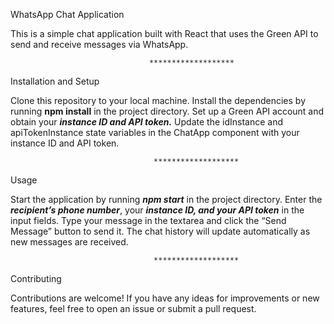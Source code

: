 WhatsApp Chat Application
                                  
This is a simple chat application built with React that uses the Green API to send and receive messages via WhatsApp.
                                   
                                   
                                   
                                   *******************
Installation and Setup
                                                                                                  
Clone this repository to your local machine.
Install the dependencies by running ****npm install**** in the project directory.
Set up a Green API account and obtain your ***instance ID and API token.***
Update the idInstance and apiTokenInstance state variables in the ChatApp component with your instance ID and API token.
                                    
                                    
                                    
                                    *******************
Usage

Start the application by running ***npm start*** in the project directory.
Enter the ***recipient’s phone number***, your ***instance ID, and your API token*** in the input fields.
Type your message in the textarea and click the “Send Message” button to send it.
The chat history will update automatically as new messages are received.
                                   
                                   
                                   
                                    *******************
Contributing

Contributions are welcome! If you have any ideas for improvements or new features, feel free to open an issue or submit a pull request.
